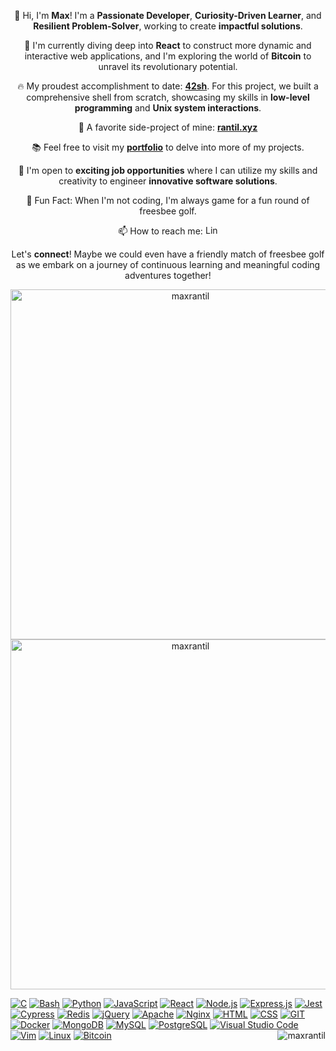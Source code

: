 <p align="center">
  👋 Hi, I'm <b>Max</b>! I'm a <b>Passionate Developer</b>, <b>Curiosity-Driven Learner</b>, and <b>Resilient Problem-Solver</b>, working to create <b>impactful solutions</b>.
</p>

<p align="center">
  🌱 I'm currently diving deep into <b>React</b> to construct more dynamic and interactive web applications, and I'm exploring the world of <b>Bitcoin</b> to unravel its revolutionary potential.
</p>

<p align="center">
  🔥 My proudest accomplishment to date: <a href="https://github.com/maxrantil/42sh" target="_blank"><b>42sh</b></a>. For this project, we built a comprehensive shell from scratch, showcasing my skills in <b>low-level programming</b> and <b>Unix system interactions</b>.
</p>

<p align="center">
  🔭 A favorite side-project of mine: <a href="https://rantil.xyz" target="_blank"><b>rantil.xyz</b></a>
</p>

<p align="center">
  📚 Feel free to visit my <a href="https://maxrantil.github.io" target="_blank"><b>portfolio</b></a> to delve into more of my projects.
</p>

<p align="center">
  🤝 I'm open to <b>exciting job opportunities</b> where I can utilize my skills and creativity to engineer <b>innovative software solutions</b>.
</p>

<p align="center">
  🎯 Fun Fact: When I'm not coding, I'm always game for a fun round of freesbee golf.
</p>

<p align="center">
  📫 How to reach me: <a href="https://www.linkedin.com/mwlite/in/max-rantil-b5b1701a5" target="_blank">
    <img src="https://raw.githubusercontent.com/rahuldkjain/github-profile-readme-generator/master/src/images/icons/Social/linked-in-alt.svg"
         alt="LinkedIn" height="15" width="20">
  </a>
</p>

<p align="center">
  Let's <b>connect</b>! Maybe we could even have a friendly match of freesbee golf as we embark on a journey of continuous learning and meaningful coding adventures together!
</p>


<p align="center">
<img src="https://github-readme-stats.vercel.app/api/top-langs?username=maxrantil&show_icons=true&theme=react&locale=en&layout=compact" alt="maxrantil" style="height: 14vh"/>
<img src="https://github-readme-stats.vercel.app/api?username=maxrantil&show_icons=true&theme=react&locale=en" alt="maxrantil" style="height: 14vh"/>
</p>



 
<div>
 
<a href=""> ![C](https://img.shields.io/badge/-C-000?&logo=C)</a>
<a href=""> ![Bash](https://img.shields.io/badge/-Bash-000?&logo=gnu-bash)</a>
<a href=""> ![Python](https://img.shields.io/badge/-Python-000?&logo=python)</a>
<a href=""> ![JavaScript](https://img.shields.io/badge/-JavaScript-000?&logo=JavaScript)</a>
<a href=""> ![React](https://img.shields.io/badge/-React-000?&logo=React)</a>
<a href=""> ![Node.js](https://img.shields.io/badge/-Node.js-000?&logo=Node.js)</a>
<a href=""> ![Express.js](https://img.shields.io/badge/-Express.js-000?&logo=Express)</a>
<a href=""> ![Jest](https://img.shields.io/badge/-Jest-000?&logo=Jest)</a>
<a href=""> ![Cypress](https://img.shields.io/badge/-Cypress-000?&logo=Cypress)</a>
<a href=""> ![Redis](https://img.shields.io/badge/-Redis-000?&logo=Redis)</a>
<a href=""> ![jQuery](https://img.shields.io/badge/-jQuery-000?&logo=jQuery)</a>
<a href=""> ![Apache](https://img.shields.io/badge/-Apache-000?&logo=Apache)</a>
<a href=""> ![Nginx](https://img.shields.io/badge/-Nginx-000?&logo=Nginx)</a>
<a href=""> ![HTML](https://img.shields.io/badge/-HTML-000?&logo=HTML)</a>
<a href=""> ![CSS](https://img.shields.io/badge/-CSS-000?&logo=CSS)</a>
<a href=""> ![GIT](https://img.shields.io/badge/-GIT-000?&logo=GIT)</a>
<a href=""> ![Docker](https://img.shields.io/badge/-Docker-000?&logo=docker)</a>
<a href=""> ![MongoDB](https://img.shields.io/badge/-MongoDB-000?&logo=MongoDB)</a>
<a href=""> ![MySQL](https://img.shields.io/badge/-MySQL-000?&logo=MySQL)</a>
<a href=""> ![PostgreSQL](https://img.shields.io/badge/-PostgreSQL-000?&logo=PostgreSQL)</a>
<a href=""> ![Visual Studio Code](https://img.shields.io/badge/-Visual%20Studio%20Code-000?&logo=Visual-Studio-Code)</a>
<a href=""> ![Vim](https://img.shields.io/badge/-Vim-000?&logo=Vim)</a>
<a href=""> ![Linux](https://img.shields.io/badge/-Linux-000?&logo=Linux)</a>
 <a href=""> ![Bitcoin](https://img.shields.io/badge/-Bitcoin-000?&logo=bitcoin)</a>
 <img align="right" src="https://komarev.com/ghpvc/?username=maxrantil&label=views&color=0e75b6&style=flat" alt="maxrantil"/>

</div>
